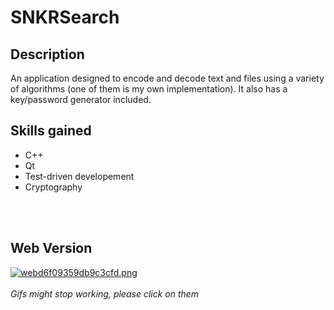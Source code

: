 # SNKRSearch
## Description
An application designed to encode and decode text and files using a variety of algorithms (one of them is my own implementation). It also has a key/password generator included.
## Skills gained
- C++
- Qt
- Test-driven developement 
- Cryptography
<br>
<br>

## Web Version
<a href="https://gifyu.com/image/Pjv3"><img src="https://s9.gifyu.com/images/webd6f09359db9c3cfd.png" alt="webd6f09359db9c3cfd.png" border="0" /></a>
<br>
<br>
*Gifs might stop working, please click on them*
<br>



